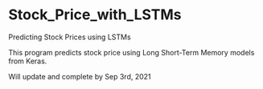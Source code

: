 # Stock_Price_with_LSTMs
Predicting Stock Prices using LSTMs 

This program predicts stock price using Long Short-Term Memory models from Keras.

Will update and complete by Sep 3rd, 2021
